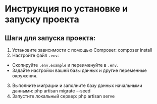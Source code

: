 # Инструкция по установке и запуску проекта

## Шаги для запуска проекта:

1. Установите зависимости с помощью Composer:
   composer install
2. Настройте файл `.env`:
- Скопируйте `.env.example` и переименуйте в `.env`.
- Задайте настройки вашей базы данных и другие переменные окружения.
3. Выполните миграции и заполните базу данных начальными данными:
   php artisan migrate --seed
4. Запустите локальный сервер:
   php artisan serve


